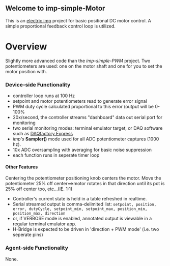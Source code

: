## Welcome to imp-simple-Motor ##


This is an [electric imp](http://electricimp.com) project for basic positional DC motor control. A simple proportional feedback control loop is utilized.
# Overview #

Slightly more advanced code than the *imp-simple-PWM* project. Two potentiometers are used:  one on the motor shaft and one for you to set the motor position with.


### Device-side Functionality  ###
- controller loop runs at 100 Hz
- setpoint and motor potentiometers read to generate error signal
- PWM duty cycle calculated proportional to this error (output will be 0-100%
- 20x/second, the controller streams "dashboard" data out serial port for monitoring
- two serial monitoring modes: terminal emulator target, or DAQ software such as [DAQfactory Express](http://daqexpress.com)
- *imp's* **Sampler()** mode used for all ADC potentiometer captures (1000 hz).
- 10x ADC oversampling with averaging for basic noise suppression
- each function runs in seperate timer loop

#### Other Features ####

Centering the potentiometer positioning knob centers the motor. Move the potentiometer 25% off center==>motor rotates in that direction until its pot is 25% off center too, etc...(IE. 1:1)

 * Controller's current state is held in a table refreshed in realtime.
 * Serial streamed output is comma-delimited list:
   `setpoint, position, error, dutyCycle, setpoint_min, setpoint_max, position_min, position_max, direction`
 * or, if VERBOSE mode is enabled, annotated output is viewable in a regular terminal emulator app.
 * H-Bridge is expected to be driven in 'direction + PWM mode' (i.e. two seperate pins)

### Agent-side Functionality  ###
None.
